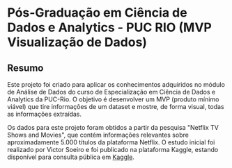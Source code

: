 # Pós-Graduação em Ciência de Dados e Analytics - PUC RIO (MVP Visualização de Dados)

## Resumo

Este projeto foi criado para aplicar os conhecimentos adquiridos no módulo de Análise de Dados do curso de Especialização em Ciência de Dados e Analytics da PUC-Rio. O objetivo é desenvolver um MVP (produto mínimo viável) que tire informações de um dataset e mostre, de forma visual, todas as informações extraídas.

Os dados para este projeto foram obtidos a partir da pesquisa "Netflix TV Shows and Movies", que contém informações relevantes sobre aproximadamente 5.000 títulos da plataforma Netflix. O estudo inicial foi realizado por Victor Soeiro e foi publicado na plataforma Kaggle, estando disponível para consulta pública em [Kaggle](https://www.kaggle.com/datasets/victorsoeiro/netflix-tv-shows-and-movies).